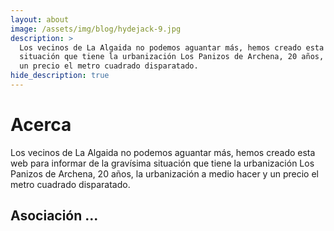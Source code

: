 ```yaml
---
layout: about
image: /assets/img/blog/hydejack-9.jpg
description: >
  Los vecinos de La Algaida no podemos aguantar más, hemos creado esta web para informar de la gravísima
  situación que tiene la urbanización Los Panizos de Archena, 20 años, la urbanización a medio hacer y 
  un precio el metro cuadrado disparatado.
hide_description: true
---
```


# Acerca

Los vecinos de La Algaida no podemos aguantar más, hemos creado esta web para informar de la gravísima
situación que tiene la urbanización Los Panizos de Archena, 20 años, la urbanización a medio hacer y 
un precio el metro cuadrado disparatado.

## Asociación ...



